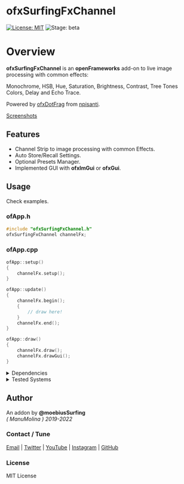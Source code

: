 ofxSurfingFxChannel
=============================
[![License: MIT](https://img.shields.io/badge/License-MIT-yellow.svg)](https://opensource.org/licenses/MIT)
![Stage: beta](https://img.shields.io/badge/-alpha-red)

# Overview

**ofxSurfingFxChannel** is an **openFrameworks** add-on to live image processing with common effects:  

Monochrome, HSB, Hue, Saturation, Brightness, Contrast, Tree Tones Colors, Delay and Echo Trace.

Powered by [ofxDotFrag](https://github.com/npisanti/ofxDotFrag) from [npisanti](https://github.com/npisanti).

[](https://github.com/moebiussurfing/ofxSurfingFxChannel/blob/master/examples/1_BasicNoPresets/Capture.PNG)

[Screenshots](https://github.com/moebiussurfing/ofxSurfingFxChannel/blob/master/examples/README.md)  

## Features
- Channel Strip to image processing with common Effects.
- Auto Store/Recall Settings.
- Optional Presets Manager.
- Implemented GUI with **ofxImGui** or **ofxGui**.

## Usage
Check examples.  

### ofApp.h
```.cpp
#include "ofxSurfingFxChannel.h"
ofxSurfingFxChannel channelFx;
```

### ofApp.cpp
```.cpp
ofApp::setup()
{
	channelFx.setup();
}

ofApp::update()
{
	channelFx.begin();
	{
		// draw here!
	}
	channelFx.end();
}

ofApp::draw()
{
	channelFx.draw();
	channelFx.drawGui();
}
```

<details>
  <summary>Dependencies</summary>
  <p>

* [ofxSurfingImGui](https://github.com/moebiussurfing/ofxSurfingImGui)  
* [ofxSurfingHelpers](https://github.com/moebiussurfing/ofxSurfingHelpers)  
* [ofxImGui](https://github.com/Daandelange/ofxImGui/) / _Optional. FORK from @Daandelange_  
* [ofxSurfingPresets](https://github.com/moebiussurfing/ofxSurfingPresets) / _Optional._  
* ofxGui / _Optional. Core_  

The below add-ons are already packed into **OF_ADDON/libs/**.  
No need to add them manually with the **OF PROJECT GENERATOR**:    
* [ofxDotFrag](https://github.com/npisanti/ofxDotFrag) 
  </p>
</details>

<details>
  <summary>Tested Systems</summary>
  <p>

  - **Windows 10** / **VS 2017** / **OF ~0.11**
  </p>
</details>

## Author
An addon by **@moebiusSurfing**  
*( ManuMolina ) 2019-2022*  

### Contact / Tune
<p>
<a href="mailto:moebiussurfing@gmail.com" target="_blank">Email</a> |
<a href="https://twitter.com/moebiusSurfing/" rel="nofollow">Twitter</a> | 
<a href="https://www.youtube.com/moebiusSurfing" rel="nofollow">YouTube</a> | 
<a href="https://www.instagram.com/moebiusSurfing/" rel="nofollow">Instagram</a> | 
<a href="https://github.com/moebiussurfing" target="_blank">GitHub</a> 
</p>

### License
MIT License